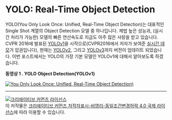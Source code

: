 # YOLO: Real-Time Object Detection
YOLO(You Only Look Once: Unified, Real-Time Object Detection)는 대표적인 Single Shot 계열의 Object Detection 모델 중 하나입니다. 제법 높은 성능과, (실시간 처리가 가능한) 모델의 빠른 연산속도로 지금도 아주 많은 사랑을 받고 있습니다. CVPR 2016에 발표된 [YOLOv1](https://arxiv.org/abs/1506.02640)을 시작으로(CVPR2016에서 저자가 보여준 [실시간 데모](https://youtu.be/NM6lrxy0bxs?t=675)가 압권입니다), 현재는 [YOLOv2](https://arxiv.org/abs/1612.08242), 그리고 [YOLOv3](https://arxiv.org/abs/1804.02767)까지 버전이 업데이트 되었습니다. 이번 포스트에서는 YOLO의 가장 기본 모델인 YOLOv1에 대해서 알아보도록 하겠습니다.


**동영상 1 . YOLO Object Detection(YOLOv1)**

[![You Only Look Once: Unified, Real-Time Object Detection)](https://img.youtube.com/vi/EJy0EI3hfSg/0.jpg)](https://www.youtube.com/watch?v=EJy0EI3hfSg)


---

<a rel="license" href="http://creativecommons.org/licenses/by-nc-sa/4.0/"><img alt="크리에이티브 커먼즈 라이선스" style="border-width:0" src="https://i.creativecommons.org/l/by-nc-sa/4.0/88x31.png" /></a><br />이 저작물은 <a rel="license" href="http://creativecommons.org/licenses/by-nc-sa/4.0/">크리에이티브 커먼즈 저작자표시-비영리-동일조건변경허락 4.0 국제 라이선스</a>에 따라 이용할 수 있습니다.

